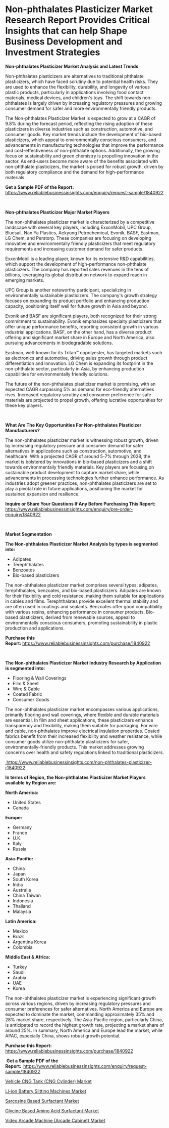 <p><h1>Non-phthalates Plasticizer Market Research Report Provides Critical Insights that can help Shape Business Development and Investment Strategies</h1></p><p><strong>Non-phthalates Plasticizer Market Analysis and Latest Trends</strong></p>
<p><p>Non-phthalates plasticizers are alternatives to traditional phthalate plasticizers, which have faced scrutiny due to potential health risks. They are used to enhance the flexibility, durability, and longevity of various plastic products, particularly in applications involving food contact materials, medical devices, and children's toys. The shift towards non-phthalates is largely driven by increasing regulatory pressures and growing consumer demand for safer and more environmentally friendly products.</p><p>The Non-phthalates Plasticizer Market is expected to grow at a CAGR of 9.8% during the forecast period, reflecting the rising adoption of these plasticizers in diverse industries such as construction, automotive, and consumer goods. Key market trends include the development of bio-based plasticizers, which appeal to environmentally conscious consumers, and advancements in manufacturing technologies that improve the performance and cost-effectiveness of non-phthalate options. Additionally, the growing focus on sustainability and green chemistry is propelling innovation in the sector. As end-users become more aware of the benefits associated with non-phthalate plasticizers, the market is poised for robust growth, driven by both regulatory compliance and the demand for high-performance materials.</p></p>
<p><strong>Get a Sample PDF of the Report:&nbsp;</strong> <a href="https://www.reliablebusinessinsights.com/enquiry/request-sample/1840922?utm_campaign=2310&utm_medium=2&utm_source=Github&utm_content=ia&utm_term=03042025&utm_id=non-phthalates-plasticizer">https://www.reliablebusinessinsights.com/enquiry/request-sample/1840922</a></p>
<p>&nbsp;</p>
<p><strong>Non-phthalates Plasticizer Major Market Players</strong></p>
<p><p>The non-phthalates plasticizer market is characterized by a competitive landscape with several key players, including ExxonMobil, UPC Group, Bluesail, Nan Ya Plastics, Aekyung Petrochemical, Evonik, BASF, Eastman, LG Chem, and Perstorp. These companies are focusing on developing innovative and environmentally friendly plasticizers that meet regulatory requirements and increasing customer demand for safer products.</p><p>ExxonMobil is a leading player, known for its extensive R&D capabilities, which support the development of high-performance non-phthalate plasticizers. The company has reported sales revenues in the tens of billions, leveraging its global distribution network to expand reach in emerging markets.</p><p>UPC Group is another noteworthy participant, specializing in environmentally sustainable plasticizers. The company's growth strategy focuses on expanding its product portfolio and enhancing production capacity, positioning itself well for future growth in Asia and beyond.</p><p>Evonik and BASF are significant players, both recognized for their strong commitment to sustainability. Evonik emphasizes specialty plasticizers that offer unique performance benefits, reporting consistent growth in various industrial applications. BASF, on the other hand, has a diverse product offering and significant market share in Europe and North America, also pursuing advancements in biodegradable solutions.</p><p>Eastman, well-known for its Tritan™ copolyester, has targeted markets such as electronics and automotive, driving sales growth through product differentiation and innovation. LG Chem is expanding its footprint in the non-phthalate sector, particularly in Asia, by enhancing production capabilities for environmentally friendly solutions.</p><p>The future of the non-phthalates plasticizer market is promising, with an expected CAGR surpassing 5% as demand for eco-friendly alternatives rises. Increased regulatory scrutiny and consumer preference for safe materials are projected to propel growth, offering lucrative opportunities for these key players.</p></p>
<p>&nbsp;</p>
<p><strong>What Are The Key Opportunities For Non-phthalates Plasticizer Manufacturers?</strong></p>
<p><p>The non-phthalates plasticizer market is witnessing robust growth, driven by increasing regulatory pressure and consumer demand for safer alternatives in applications such as construction, automotive, and healthcare. With a projected CAGR of around 5-7% through 2028, the market is bolstered by innovations in bio-based plasticizers and a shift towards environmentally friendly materials. Key players are focusing on sustainable product development to capture market share, while advancements in processing technologies further enhance performance. As industries adopt greener practices, non-phthalates plasticizers are set to play a pivotal role in future applications, positioning the market for sustained expansion and resilience.</p></p>
<p><strong>Inquire or Share Your Questions If Any Before Purchasing This Report:</strong> <a href="https://www.reliablebusinessinsights.com/enquiry/pre-order-enquiry/1840922?utm_campaign=2310&utm_medium=2&utm_source=Github&utm_content=ia&utm_term=03042025&utm_id=non-phthalates-plasticizer">https://www.reliablebusinessinsights.com/enquiry/pre-order-enquiry/1840922</a></p>
<p>&nbsp;</p>
<p><strong>Market Segmentation</strong></p>
<p><strong>The Non-phthalates Plasticizer Market Analysis by types is segmented into:</strong></p>
<p><ul><li>Adipates</li><li>Terephthalates</li><li>Benzoates</li><li>Bio-based plasticizers</li></ul></p>
<p><p>The non-phthalates plasticizer market comprises several types: adipates, terephthalates, benzoates, and bio-based plasticizers. Adipates are known for their flexibility and cold resistance, making them suitable for applications in cables and films. Terephthalates provide excellent thermal stability and are often used in coatings and sealants. Benzoates offer good compatibility with various resins, enhancing performance in consumer products. Bio-based plasticizers, derived from renewable sources, appeal to environmentally conscious consumers, promoting sustainability in plastic production and applications.</p></p>
<p><strong>Purchase this Report:&nbsp;</strong><a href="https://www.reliablebusinessinsights.com/purchase/1840922?utm_campaign=2310&utm_medium=2&utm_source=Github&utm_content=ia&utm_term=03042025&utm_id=non-phthalates-plasticizer">https://www.reliablebusinessinsights.com/purchase/1840922</a></p>
<p>&nbsp;</p>
<p><strong>The Non-phthalates Plasticizer Market Industry Research by Application is segmented into:</strong></p>
<p><ul><li>Flooring & Wall Coverings</li><li>Film & Sheet</li><li>Wire & Cable</li><li>Coated Fabric</li><li>Consumer Goods</li></ul></p>
<p><p>The non-phthalates plasticizer market encompasses various applications, primarily flooring and wall coverings, where flexible and durable materials are essential. In film and sheet applications, these plasticizers enhance transparency and flexibility, making them suitable for packaging. For wire and cable, non-phthalates improve electrical insulation properties. Coated fabrics benefit from their increased flexibility and weather resistance, while consumer goods utilize non-phthalate plasticizers for safer, environmentally-friendly products. This market addresses growing concerns over health and safety regulations linked to traditional plasticizers.</p></p>
<p><a href="https://www.reliablebusinessinsights.com/non-phthalates-plasticizer-r1840922?utm_campaign=2310&utm_medium=2&utm_source=Github&utm_content=ia&utm_term=03042025&utm_id=non-phthalates-plasticizer">&nbsp;https://www.reliablebusinessinsights.com/non-phthalates-plasticizer-r1840922</a></p>
<p><strong>In terms of Region, the Non-phthalates Plasticizer Market Players available by Region are:</strong></p>
<p>
    <p> <strong> North America: </strong>
        <ul>
            <li>United States</li>
            <li>Canada</li>
        </ul>
        </p> 
    <p> <strong> Europe: </strong>
        <ul>
            <li>Germany</li>
            <li>France</li>
            <li>U.K.</li>
            <li>Italy</li>
            <li>Russia</li>
        </ul>
        </p> 
    <p> <strong> Asia-Pacific: </strong>
        <ul>
            <li>China</li>
            <li>Japan</li>
            <li>South Korea</li>
            <li>India</li>
            <li>Australia</li>
            <li>China Taiwan</li>
            <li>Indonesia</li>
            <li>Thailand</li>
            <li>Malaysia</li>
        </ul>
        </p> 
    <p> <strong> Latin America: </strong>
        <ul>
            <li>Mexico</li>
            <li>Brazil</li>
            <li>Argentina Korea</li>
            <li>Colombia</li>
        </ul>
        </p> 
    <p> <strong> Middle East & Africa: </strong>
        <ul>
            <li>Turkey</li>
            <li>Saudi</li>
            <li>Arabia</li>
            <li>UAE</li>
            <li>Korea</li>
        </ul>
    </p>
    </p>
<p><p>The non-phthalates plasticizer market is experiencing significant growth across various regions, driven by increasing regulatory pressures and consumer preferences for safer alternatives. North America and Europe are expected to dominate the market, commanding approximately 35% and 28% market share, respectively. The Asia-Pacific region, particularly China, is anticipated to record the highest growth rate, projecting a market share of around 25%. In summary, North America and Europe lead the market, while APAC, especially China, shows robust growth potential.</p></p>
<p><strong>Purchase this Report: </strong><a href="https://www.reliablebusinessinsights.com/purchase/1840922?utm_campaign=2310&utm_medium=2&utm_source=Github&utm_content=ia&utm_term=03042025&utm_id=non-phthalates-plasticizer">https://www.reliablebusinessinsights.com/purchase/1840922</a></p>
<p>&nbsp;<strong>Get a Sample PDF of the Report:&nbsp;&nbsp;</strong><a href="https://www.reliablebusinessinsights.com/enquiry/request-sample/1840922?utm_campaign=2310&utm_medium=2&utm_source=Github&utm_content=ia&utm_term=03042025&utm_id=non-phthalates-plasticizer">https://www.reliablebusinessinsights.com/enquiry/request-sample/1840922</a></p>
<p><strong></strong></p>
<p><p><a href="https://www.linkedin.com/pulse/future-vehicle-cng-tank-cylinder-market-whats-propelling-68-j6wye?utm_campaign=2310&utm_medium=2&utm_source=Github&utm_content=ia&utm_term=03042025&utm_id=non-phthalates-plasticizer">Vehicle CNG Tank (CNG Cylinder) Market</a></p><p><a href="https://www.linkedin.com/pulse/industry-breakdown-li-ion-battery-slitting-machines-market-m0cne?utm_campaign=2310&utm_medium=2&utm_source=Github&utm_content=ia&utm_term=03042025&utm_id=non-phthalates-plasticizer">Li-ion Battery Slitting Machines Market</a></p><p><a href="https://github.com/marfosamiko7/Market-Research-Report-List-1/blob/main/sarcosine-based-surfactant-market.md?utm_campaign=2310&utm_medium=2&utm_source=Github&utm_content=ia&utm_term=03042025&utm_id=non-phthalates-plasticizer">Sarcosine Based Surfactant Market</a></p><p><a href="https://github.com/gierlravasty/Market-Research-Report-List-1/blob/main/glycine-based-amino-acid-surfactant-market.md?utm_campaign=2310&utm_medium=2&utm_source=Github&utm_content=ia&utm_term=03042025&utm_id=non-phthalates-plasticizer">Glycine Based Amino Acid Surfactant Market</a></p><p><a href="https://www.linkedin.com/pulse/video-arcade-machine-cabinet-market-size-forecast-analysis-llrpe?utm_campaign=2310&utm_medium=2&utm_source=Github&utm_content=ia&utm_term=03042025&utm_id=non-phthalates-plasticizer">Video Arcade Machine (Arcade Cabinet) Market</a></p></p>